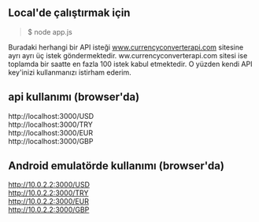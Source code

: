 ## Local'de çalıştırmak için  

> $ node app.js  
  
Buradaki herhangi bir API isteği www.currencyconverterapi.com sitesine ayrı ayrı üç istek göndermektedir. ww.currencyconverterapi.com sitesi ise toplamda bir saatte en fazla 100 istek kabul etmektedir. O yüzden kendi API key'inizi kullanmanızı istirham ederim.

## api kullanımı (browser'da)
 
http://localhost:3000/USD  
http://localhost:3000/TRY   
http://localhost:3000/EUR    
http://localhost:3000/GBP   


## Android emulatörde kullanımı (browser'da)
 
http://10.0.2.2:3000/USD  
http://10.0.2.2:3000/TRY   
http://10.0.2.2:3000/EUR    
http://10.0.2.2:3000/GBP   
